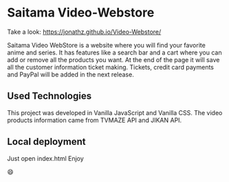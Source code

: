 # Saitama Video-Webstore

Take a look: https://jonathz.github.io/Video-Webstore/

Saitama Video WebStore is a website where you will find your favorite anime and series. It has features like a search bar and a cart where you can add or remove all the products you want. At the end of the page it will save all the customer information ticket making. Tickets, credit card payments and PayPal will be added in the next release.

## Used Technologies
This project was developed in Vanilla JavaScript and Vanilla CSS.
The video products information came from TVMAZE API and JIKAN API.

## Local deployment
Just open index.html 
Enjoy 

:smile:
